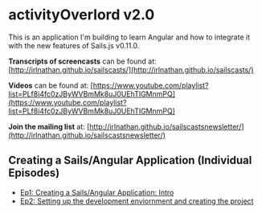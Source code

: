 # activityOverlord v2.0

This is an application I'm building to learn Angular and how to integrate it with the new features of Sails.js v0.11.0.

**Transcripts of screencasts** can be found at: [http://irlnathan.github.io/sailscasts/](http://irlnathan.github.io/sailscasts/)

**Videos** can be found at: [https://www.youtube.com/playlist?list=PLf8i4fc0zJByWVBmMk8uJ0UEhTIGMnmPQ](https://www.youtube.com/playlist?list=PLf8i4fc0zJByWVBmMk8uJ0UEhTIGMnmPQ)

**Join the mailing list** at: [http://irlnathan.github.io/sailscastsnewsletter/](http://irlnathan.github.io/sailscastsnewsletter/)

## Creating a Sails/Angular Application (Individual Episodes)

- [Ep1: Creating a Sails/Angular Application: Intro](https://www.youtube.com/watch?v=EHIybLmoxfE)
- [Ep2: Setting up the development enviornment and creating the project](https://www.youtube.com/watch?v=mGrKLi54Xsg)
